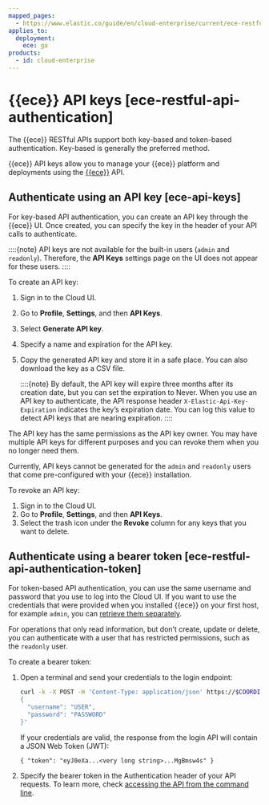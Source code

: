 ```yaml
---
mapped_pages:
  - https://www.elastic.co/guide/en/cloud-enterprise/current/ece-restful-api-authentication.html
applies_to:
  deployment:
    ece: ga
products:
  - id: cloud-enterprise
---
```


# {{ece}} API keys [ece-restful-api-authentication]

The {{ece}} RESTful APIs support both key-based and token-based authentication. Key-based is generally the preferred method.

{{ece}} API keys allow you to manage your {{ece}} platform and deployments using the [{{ece}}](https://www.elastic.co/docs/api/doc/cloud-enterprise/) API.


## Authenticate using an API key [ece-api-keys]

For key-based API authentication, you can create an API key through the {{ece}} UI. Once created, you can specify the key in the header of your API calls to authenticate.

::::{note}
API keys are not available for the built-in users (`admin` and `readonly`).  Therefore, the **API Keys** settings page on the UI does not appear for these users.
::::


To create an API key:

1. Sign in to the Cloud UI.
2. Go to **Profile**, **Settings**, and then **API Keys**.
3. Select **Generate API key**.
4. Specify a name and expiration for the API key.
5. Copy the generated API key and store it in a safe place. You can also download the key as a CSV file.

    ::::{note}
    By default, the API key will expire three months after its creation date, but you can set the expiration to Never. When you use an API key to authenticate, the API response header `X-Elastic-Api-Key-Expiration` indicates the key’s expiration date. You can log this value to detect API keys that are nearing expiration.
    ::::


The API key has the same permissions as the API key owner. You may have multiple API keys for different purposes and you can revoke them when you no longer need them.

Currently, API keys cannot be generated for the `admin` and `readonly` users that come pre-configured with your {{ece}} installation.

To revoke an API key:

1. Sign in to the Cloud UI.
2. Go to **Profile**, **Settings**, and then **API Keys**.
3. Select the trash icon under the **Revoke** column for any keys that you want to delete.


## Authenticate using a bearer token [ece-restful-api-authentication-token]

For token-based API authentication, you can use the same username and password that you use to log into the Cloud UI. If you want to use the credentials that were provided when you installed {{ece}} on your first host, for example `admin`, you can [retrieve them separately](../users-roles/cloud-enterprise-orchestrator/manage-system-passwords.md#ece-retrieve-passwords).

For operations that only read information, but don’t create, update or delete, you can authenticate with a user that has restricted permissions, such as the `readonly` user.

To create a bearer token:

1. Open a terminal and send your credentials to the login endpoint:

    ```sh
    curl -k -X POST -H 'Content-Type: application/json' https://$COORDINATOR_HOST:12443/api/v1/users/auth/_login --data-binary '
    {
      "username": "USER",
      "password": "PASSWORD"
    }'
    ```

    If your credentials are valid, the response from the login API will contain a JSON Web Token (JWT):

    ```text
    { "token": "eyJ0eXa...<very long string>...MgBmsw4s" }
    ```

2. Specify the bearer token in the Authentication header of your API requests. To learn more, check [accessing the API from the command line](cloud://reference/cloud-enterprise/ece-api-command-line.md).

